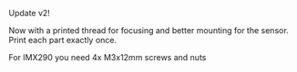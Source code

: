 Update v2!

Now with a printed thread for focusing and better mounting for the sensor. Print each part exactly once.

For IMX290 you need 4x M3x12mm screws and nuts